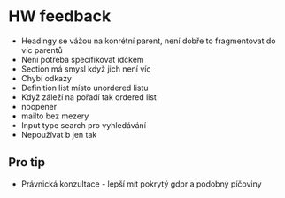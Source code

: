 # HW feedback
- Headingy se vážou na konrétní parent, není dobře to fragmentovat do víc parentů
- Není potřeba specifikovat idčkem
- Section má smysl když jich není víc
- Chybí odkazy
- Definition list místo unordered listu
- Když záleží na pořadí tak ordered list
- noopener
- mailto bez mezery
- Input type search pro vyhledávání
- Nepoužívat b jen tak


## Pro tip
- Právnická konzultace - lepší mít pokrytý gdpr a podobný píčoviny